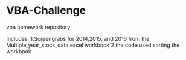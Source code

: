 # VBA-Challenge
vba homework repository

Includes:
1.Screengrabs for 2014,2015, and 2016 from the Multiple_year_stock_data excel workbook
2.the code used sorting the workbook